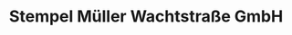 ---
title: "Stempel Müller Wachtstraße GmbH"
url: /bremen/stempel-mueller-wachtstrasse-gmbh/
shop: Beschriftungen
---